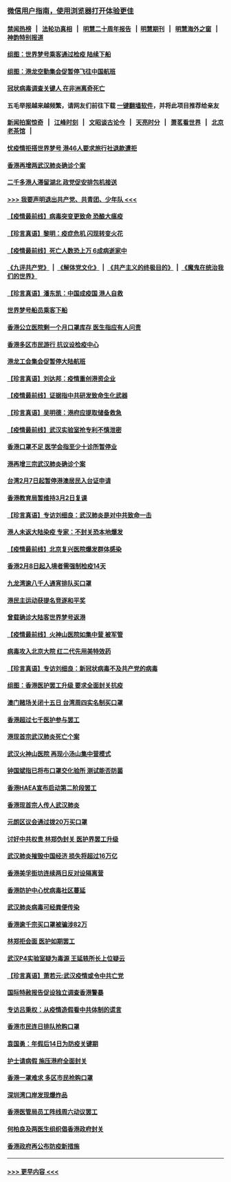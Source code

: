 ### [微信用户指南，使用浏览器打开体验更佳](https://github.com/gfw-breaker/banned-news1/blob/master/indexes/wechat-guide.md?t=0)
#### [禁闻热榜](热点新闻.md?t=0)  &nbsp;&nbsp;|&nbsp;&nbsp; [法轮功真相](https://github.com/gfw-breaker/truth/blob/master/README.md?t=0) &nbsp;&nbsp;|&nbsp;&nbsp; [明慧二十周年报告](https://github.com/gfw-breaker/mh-reports/blob/master/README.md?t=0) &nbsp;&nbsp;|&nbsp;&nbsp;[明慧期刊](https://github.com/gfw-breaker/mh-qikan) &nbsp;&nbsp;|&nbsp;&nbsp; [明慧海外之窗](https://github.com/gfw-breaker/mh-news/blob/master/README.md?t=0) &nbsp;&nbsp;|&nbsp;&nbsp; [神韵特别报道](https://github.com/gfw-breaker/mh-news/blob/master/shenyun.md?t=0)
#### [组图：世界梦号乘客通过检疫 陆续下船](../pages/nsc415/n11858302.md?t=02111411) 
#### [组图：港龙空勤集会促暂停飞往中国航班](../pages/nsc415/n11858190.md?t=02111411) 
#### [冠状病毒调查关键人 在非洲离奇死亡](../pages/nsc415/n11859798.md?t=02111411) 
#### 五毛举报越来越频繁，请网友们前往下载 [一键翻墙软件](https://github.com/gfw-breaker/ssr-accounts)，并将此项目推荐给亲友
#### [新闻拍案惊奇](https://github.com/gfw-breaker/banned-news1/blob/master/pages/link4.md) &nbsp;&nbsp;|&nbsp;&nbsp; [江峰时刻](https://github.com/gfw-breaker/banned-news1/blob/master/pages/link4.md) &nbsp;&nbsp;|&nbsp;&nbsp; [文昭谈古论今](https://github.com/gfw-breaker/banned-news1/blob/master/pages/link4.md) &nbsp;&nbsp;|&nbsp;&nbsp; [天亮时分](https://github.com/gfw-breaker/banned-news1/blob/master/pages/link4.md) &nbsp;&nbsp;|&nbsp;&nbsp; [萧茗看世界](https://github.com/gfw-breaker/banned-news1/blob/master/pages/link4.md) &nbsp;&nbsp;|&nbsp;&nbsp; [北京老茶馆](https://github.com/gfw-breaker/banned-news1/blob/master/pages/link4.md) &nbsp;&nbsp;|&nbsp;&nbsp; 
#### [忧疫情拒搭世界梦号 港46人要求旅行社退款遭拒](../pages/nsc415/n11859849.md?t=02111411) 
#### [香港再增两武汉肺炎确诊个案](../pages/nsc415/n11859833.md?t=02111411) 
#### [二千多港人滞留湖北 政党促安排包机接送](../pages/nsc415/n11859831.md?t=02111411) 
#### [>>> 我要声明退出共产党、共青团、少年队 <<<](https://github.com/begood0513/goodnews/blob/master/quit/letter.md) 
#### [【疫情最前线】病毒突变更致命 恐酿大瘟疫](../pages/nsc415/n11859604.md?t=02111411) 
#### [【珍言真语】黎明：疫症危机 闪现转变火花](../pages/nsc415/n11859199.md?t=02111411) 
#### [【疫情最前线】死亡人数恐上万 6成病逝家中](../pages/nsc415/n11856687.md?t=02111411) 
#### [《九评共产党》](https://github.com/begood0513/9ping.md/blob/master/README.md) &nbsp;|&nbsp; [《解体党文化》](../../../../jtdwh.md/blob/master/README.md)  &nbsp;|&nbsp; [《共产主义的终极目的》](../../../../gczydzjmd.md/blob/master/README.md) &nbsp;|&nbsp; [《魔鬼在统治我们的世界》](../../../../mgztzwmdsj.md/blob/master/README.md) 
#### [【珍言真语】潘东凯：中国成疫国 港人自救](../pages/nsc415/n11856962.md?t=02111411) 
#### [世界梦号船员乘客下船](../pages/nsc415/n11856883.md?t=02111411) 
#### [香港公立医院剩一个月口罩库存 医生指应有人问责](../pages/nsc415/n11856875.md?t=02111411) 
#### [香港多区市民游行 抗议设检疫中心](../pages/nsc415/n11856866.md?t=02111411) 
#### [港龙工会集会促暂停大陆航班](../pages/nsc415/n11856840.md?t=02111411) 
#### [【珍言真语】刘达邦：疫情重创港资企业](../pages/nsc415/n11854274.md?t=02111411) 
#### [【疫情最前线】证据指中共研发致命生化武器](../pages/nsc415/n11853087.md?t=02111411) 
#### [【珍言真语】吴明德：港府应提取储备救急](../pages/nsc415/n11852734.md?t=02111411) 
#### [【疫情最前线】武汉实验室抢专利不慎泄密](../pages/nsc415/n11850310.md?t=02111411) 
#### [香港口罩不足 医学会指至少十诊所暂停业](../pages/nsc415/n11850301.md?t=02111411) 
#### [港再增三宗武汉肺炎确诊个案](../pages/nsc415/n11850328.md?t=02111411) 
#### [台湾2月7日起暂停港澳居民入台证申请](../pages/nsc415/n11850304.md?t=02111411) 
#### [香港教育局暂维持3月2日复课](../pages/nsc415/n11850260.md?t=02111411) 
#### [【珍言真语】专访刘细良：武汉肺炎是对中共致命一击](../pages/nsc415/n11849934.md?t=02111411) 
#### [港人未返大陆染疫 专家：不封关恐本地爆发](../pages/nsc415/n11848021.md?t=02111411) 
#### [【疫情最前线】北京复兴医院爆发群体感染](../pages/nsc415/n11847626.md?t=02111411) 
#### [香港2月8日起入境者需强制检疫14天](../pages/nsc415/n11847658.md?t=02111411) 
#### [九龙湾逾八千人通宵排队买口罩](../pages/nsc415/n11847647.md?t=02111411) 
#### [港民主运动获提名竞逐和平奖](../pages/nsc415/n11847633.md?t=02111411) 
#### [曾载确诊大陆客世界梦号返港](../pages/nsc415/n11847608.md?t=02111411) 
#### [【疫情最前线】火神山医院如集中营 被军管](../pages/nsc415/n11847524.md?t=02111411) 
#### [病毒攻入北京大院 红二代先用美特效药](../pages/nsc415/n11847427.md?t=02111411) 
#### [【珍言真语】专访刘细良：新冠状病毒不及共产党的病毒](../pages/nsc415/n11847164.md?t=02111411) 
#### [组图：香港医护罢工升级 要求全面封关抗疫](../pages/nsc415/n11844107.md?t=02111411) 
#### [澳门赌场关闭十五日 台湾周四实名制买口罩](../pages/nsc415/n11845083.md?t=02111411) 
#### [香港超过七千医护参与罢工](../pages/nsc415/n11845051.md?t=02111411) 
#### [港现首宗武汉肺炎死亡个案](../pages/nsc415/n11844998.md?t=02111411) 
#### [武汉火神山医院 再现小汤山集中营模式](../pages/nsc415/n11844763.md?t=02111411) 
#### [钟国斌指已将布口罩交化验所 测试能否防菌](../pages/nsc415/n11842783.md?t=02111411) 
#### [香港HAEA宣布启动第二阶段罢工](../pages/nsc415/n11842723.md?t=02111411) 
#### [香港现首宗人传人武汉肺炎](../pages/nsc415/n11842766.md?t=02111411) 
#### [元朗区议会通过拨20万买口罩](../pages/nsc415/n11842754.md?t=02111411) 
#### [讨好中共权贵 林郑伪封关 医护界罢工升级](../pages/nsc415/n11842359.md?t=02111411) 
#### [武汉肺炎摧毁中国经济 损失将超过16万亿](../pages/nsc415/n11839723.md?t=02111411) 
#### [香港美孚街坊连续两日反对设隔离营](../pages/nsc415/n11839962.md?t=02111411) 
#### [香港防护中心忧病毒社区蔓延](../pages/nsc415/n11839933.md?t=02111411) 
#### [武汉肺炎病毒可经粪便传染](../pages/nsc415/n11839939.md?t=02111411) 
#### [香港逾千宗买口罩被骗涉82万](../pages/nsc415/n11839914.md?t=02111411) 
#### [林郑拒会面 医护如期罢工](../pages/nsc415/n11839892.md?t=02111411) 
#### [武汉P4实验室疑为毒源 王延轶所长上位疑云](../pages/nsc415/n11835543.md?t=02111411) 
#### [【珍言真语】萧若元:武汉疫情或令中共亡党](../pages/nsc415/n11829394.md?t=02111411) 
#### [国际特赦报告促设独立调查香港警暴](../pages/nsc415/n11833845.md?t=02111411) 
#### [专访吕秉权：从疫情造假看中共体制的谎言](../pages/nsc415/n11833813.md?t=02111411) 
#### [香港市民连日排队抢购口罩](../pages/nsc415/n11833794.md?t=02111411) 
#### [袁国勇：年假后14日为防疫关键期](../pages/nsc415/n11831088.md?t=02111411) 
#### [护士请病假 施压港府全面封关](../pages/nsc415/n11831030.md?t=02111411) 
#### [香港一罩难求 多区市民抢购口罩](../pages/nsc415/n11831002.md?t=02111411) 
#### [深圳湾口岸发现爆炸品](../pages/nsc415/n11828802.md?t=02111411) 
#### [香港医管局员工阵线周六动议罢工](../pages/nsc415/n11828762.md?t=02111411) 
#### [何柏良及两医生组织倡香港政府封关](../pages/nsc415/n11828749.md?t=02111411) 
#### [香港政府再公布防疫新措施](../pages/nsc415/n11828716.md?t=02111411) 

----
#### [ >>> 更早内容 <<< ](../indexes/nsc415-earlier.md)
